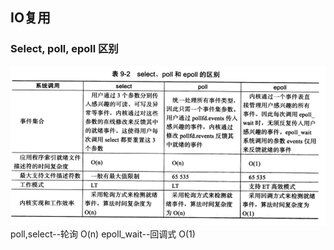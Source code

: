 ## IO复用

### Select, poll, epoll 区别
![](./pic/epoll,poll,select.png)
poll,select--轮询 O(n)
epoll_wait--回调式 O(1)

